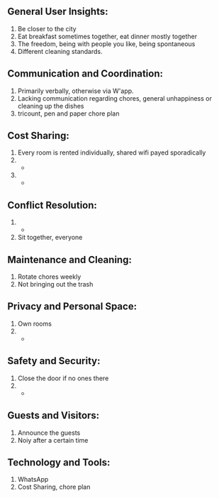 ## General User Insights:
1. Be closer to the city
2. Eat breakfast sometimes together, eat dinner mostly together
3. The freedom, being with people you like, being spontaneous
4. Different cleaning standards.

## Communication and Coordination:
1. Primarily verbally, otherwise via W'app.
2. Lacking communication regarding chores, general unhappiness or cleaning up the dishes
3. tricount, pen and paper chore plan

## Cost Sharing:
1. Every room is rented individually, shared wifi payed sporadically
2. -
3. -

## Conflict Resolution:
1.  -
2.  Sit together, everyone

## Maintenance and Cleaning:
1.  Rotate chores weekly
2.  Not bringing out the trash

## Privacy and Personal Space:
1.  Own rooms
2.  -

## Safety and Security:
1.  Close the door if no ones there
2. -

## Guests and Visitors:
1.  Announce the guests
2.  Noiy after a certain time

## Technology and Tools:
1.  WhatsApp
2.  Cost Sharing, chore plan